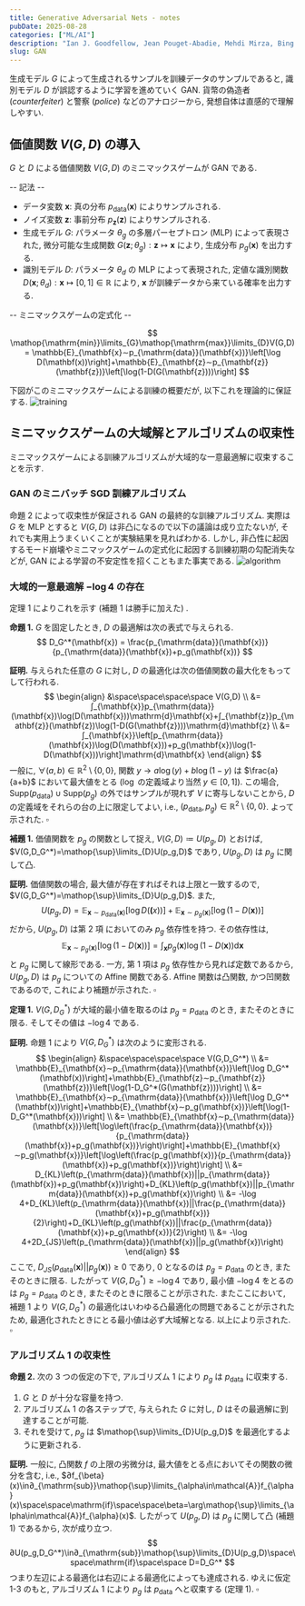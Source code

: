 ```yaml
---
title: Generative Adversarial Nets - notes
pubDate: 2025-08-28
categories: ["ML/AI"]
description: "Ian J. Goodfellow, Jean Pouget-Abadie, Mehdi Mirza, Bing Xu, David Warde-Farley, Sherjil Ozair, Aaron Courville, Yoshua Bengio. https://arxiv.org/abs/1406.2661, 2014."
slug: GAN
---
```


生成モデル $G$ によって生成されるサンプルを訓練データのサンプルであると, 識別モデル $D$ が誤認するように学習を進めていく GAN. 貨幣の偽造者 (*counterfeiter*) と警察 (*police*) などのアナロジーから, 発想自体は直感的で理解しやすい.

## 価値関数 $V(G,D)$ の導入

$G$ と $D$ による価値関数 $V(G,D)$ のミニマックスゲームが GAN である.

-- 記法 --

- データ変数 $\mathbf{x}$: 真の分布 $p_{\mathrm{data}}(\mathbf{x})$ によりサンプルされる.
- ノイズ変数 $\mathbf{z}$: 事前分布 $p_{\mathbf{z}}(\mathbf{z})$ によりサンプルされる.
- 生成モデル $G$: パラメータ $\theta_g$ の多層パーセプトロン (MLP) によって表現された, 微分可能な生成関数 $G(\mathbf{z};\theta_g): \mathbf{z}↦\mathbf{x}$ により, 生成分布 $p_g(\mathbf{x})$ を出力する.
- 識別モデル $D$: パラメータ $\theta_d$ の MLP によって表現された, 定値な識別関数 $D(\mathbf{x};\theta_d): \mathbf{x}↦[0,1]\in\mathbb{R}$ により, $\mathbf{x}$ が訓練データから来ている確率を出力する.

-- ミニマックスゲームの定式化 --

$$
\mathop{\mathrm{min}}\limits_{G}\mathop{\mathrm{max}}\limits_{D}V(G,D) = \mathbb{E}_{\mathbf{x}∼p_{\mathrm{data}}(\mathbf{x})}\left[\log D(\mathbf(x))\right]+\mathbb{E}_{\mathbf{z}∼p_{\mathbf{z}}(\mathbf{z})}\left[\log(1-D(G(\mathbf{z})))\right]
$$

下図がこのミニマックスゲームによる訓練の概要だが, 以下これを理論的に保証する.
![training](/blog/20250828_gan_training.png)

## ミニマックスゲームの大域解とアルゴリズムの収束性

ミニマックスゲームによる訓練アルゴリズムが大域的な一意最適解に収束することを示す.

### GAN のミニバッチ SGD 訓練アルゴリズム

命題 2 によって収束性が保証される GAN の最終的な訓練アルゴリズム. 実際は $G$ を MLP とすると $V(G,D)$ は非凸になるので以下の議論は成り立たないが, それでも実用上うまくいくことが実験結果を見ればわかる. しかし, 非凸性に起因するモード崩壊やミニマックスゲームの定式化に起因する訓練初期の勾配消失などが, GAN による学習の不安定性を招くこともまた事実である.
![algorithm](/blog/20250828_gan_algorithm.png)

### 大域的一意最適解 $-\log 4$ の存在

定理 1 によりこれを示す (補題 1 は勝手に加えた) .

**命題 1.** $G$ を固定したとき, $D$ の最適解は次の表式で与えられる.
$$
D_G^*(\mathbf{x}) = \frac{p_{\mathrm{data}}(\mathbf{x})}{p_{\mathrm{data}}(\mathbf{x})+p_g(\mathbf{x})}
$$

**証明.** 与えられた任意の $G$ に対し, $D$ の最適化は次の価値関数の最大化をもってして行われる.
$$
\begin{align}
&\space\space\space\space V(G,D) \\
&= ∫_{\mathbf{x}}p_{\mathrm{data}}(\mathbf{x})\log(D(\mathbf{x}))\mathrm{d}\mathbf{x}+∫_{\mathbf{z}}p_{\mathbf{z}}(\mathbf{z})\log(1-D(G(\mathbf{z})))\mathrm{d}\mathbf{z} \\
&= ∫_{\mathbf{x}}\left[p_{\mathrm{data}}(\mathbf{x})\log(D(\mathbf{x}))+p_g(\mathbf{x})\log(1-D(\mathbf{x}))\right]\mathrm{d}\mathbf{x}
\end{align}
$$
一般に, $∀(a,b)\in\mathbb{R}^2\setminus\{0,0\},$ 関数 $y→a\log(y)+b\log(1-y)$ は $\frac{a}{a+b}$ において最大値をとる ($\log$ の定義域より当然 $y\in[0,1]$). この場合, $\mathrm{Supp}(p_{\mathrm{data}})∪\mathrm{Supp}(p_g)$ の外ではサンプルが現れず $V$ に寄与しないことから, $D$ の定義域をそれらの台の上に限定してよい, $\mathrm{i.e.}$, $(p_{\mathrm{data}},p_g)\in\mathbb{R}^2\setminus\{0,0\}$. よって示された. $\square$

**補題 1.** 価値関数を $p_g$ の関数として捉え, $V(G,D)\coloneqq U(p_g,D)$ とおけば, $V(G,D_G^*)=\mathop{\sup}\limits_{D}U(p_g,D)$ であり, $U(p_g,D)$ は $p_g$ に関して凸.

**証明.** 価値関数の場合, 最大値が存在すればそれは上限と一致するので, $V(G,D_G^*)=\mathop{\sup}\limits_{D}U(p_g,D)$. また,
$$
U(p_g,D)=\mathbb{E}_{\mathbf{x}∼p_{\mathrm{data}}(\mathbf{x})}\left[\log D(\mathbf(x))\right]+\mathbb{E}_{\mathbf{x}∼p_g(\mathbf{x})}\left[\log(1-D(\mathbf{x}))\right]
$$
だから, $U(p_g,D)$ は第 2 項 においてのみ $p_g$ 依存性を持つ. その依存性は,
$$
\mathbb{E}_{\mathbf{x}∼p_g(\mathbf{x})}\left[\log(1-D(\mathbf{x}))\right] = ∫_{\mathbf{x}}p_g(\mathbf{x})\log(1-D(\mathbf{x}))\mathrm{d}\mathbf{x}
$$
と $p_g$ に関して線形である. 一方, 第 1 項は $p_g$ 依存性から見れば定数であるから, $U(p_g,D)$ は $p_g$ についての Affine 関数である. Affine 関数は凸関数, かつ凹関数であるので, これにより補題が示された. $\square$

**定理 1.** $V(G,D_G^*)$ が大域的最小値を取るのは $p_g=p_{\mathrm{data}}$ のとき, またそのときに限る. そしてその値は $-\log 4$ である.

**証明.** 命題 1 により $V(G,D_G^*)$ は次のように変形される.
$$
\begin{align}
&\space\space\space\space V(G,D_G^*) \\
&= \mathbb{E}_{\mathbf{x}∼p_{\mathrm{data}}(\mathbf{x})}\left[\log D_G^*(\mathbf(x))\right]+\mathbb{E}_{\mathbf{z}∼p_{\mathbf{z}}(\mathbf{z})}\left[\log(1-D_G^*(G(\mathbf{z})))\right] \\
&= \mathbb{E}_{\mathbf{x}∼p_{\mathrm{data}}(\mathbf{x})}\left[\log D_G^*(\mathbf(x))\right]+\mathbb{E}_{\mathbf{x}∼p_g(\mathbf{x})}\left[\log(1-D_G^*(\mathbf{x}))\right] \\
&= \mathbb{E}_{\mathbf{x}∼p_{\mathrm{data}}(\mathbf{x})}\left[\log\left(\frac{p_{\mathrm{data}}(\mathbf{x})}{p_{\mathrm{data}}(\mathbf{x})+p_g(\mathbf{x})}\right)\right]+\mathbb{E}_{\mathbf{x}∼p_g(\mathbf{x})}\left[\log\left(\frac{p_g(\mathbf{x})}{p_{\mathrm{data}}(\mathbf{x})+p_g(\mathbf{x})}\right)\right] \\
&= D_{KL}\left(p_{\mathrm{data}}(\mathbf{x})||p_{\mathrm{data}}(\mathbf{x})+p_g(\mathbf{x})\right)+D_{KL}\left(p_g(\mathbf{x})||p_{\mathrm{data}}(\mathbf{x})+p_g(\mathbf{x})\right) \\
&= -\log 4+D_{KL}\left(p_{\mathrm{data}}(\mathbf{x})||\frac{p_{\mathrm{data}}(\mathbf{x})+p_g(\mathbf{x})}{2}\right)+D_{KL}\left(p_g(\mathbf{x})||\frac{p_{\mathrm{data}}(\mathbf{x})+p_g(\mathbf{x})}{2}\right) \\
&= -\log 4+2D_{JS}\left(p_{\mathrm{data}}(\mathbf{x})||p_g(\mathbf{x})\right)
\end{align}
$$
ここで, $D_{JS}\left(p_{\mathrm{data}}(\mathbf{x})||p_g(\mathbf{x})\right)≥0$ であり, $0$ となるのは $p_g=p_{\mathrm{data}}$ のとき, またそのときに限る. したがって $V(G,D_G^*)≥-\log 4$ であり, 最小値 $-\log 4$ をとるのは $p_g=p_{\mathrm{data}}$ のとき, またそのときに限ることが示された. またここにおいて, 補題 1 より $V(G,D_G^*)$ の最適化はいわゆる凸最適化の問題であることが示されたため, 最適化されたときにとる最小値は必ず大域解となる. 以上により示された. $\square$

### アルゴリズム 1 の収束性

**命題 2.** 次の 3 つの仮定の下で, アルゴリズム 1 により $p_g$ は $p_{\mathrm{data}}$ に収束する.

1. $G$ と $D$ が十分な容量を持つ.
2. アルゴリズム 1 の各ステップで, 与えられた $G$ に対し, $D$ はその最適解に到達することが可能.
3. それを受けて, $p_g$ は $\mathop{\sup}\limits_{D}U(p_g,D)$ を最適化するように更新される.

**証明.** 一般に, 凸関数 $f$ の上限の劣微分は, 最大値をとる点においてその関数の微分を含む, $\mathrm{i.e.}$, $∂f_{\beta}(x)\in∂_{\mathrm{sub}}\mathop{\sup}\limits_{\alpha\in\mathcal{A}}f_{\alpha}(x)\space\space\mathrm{if}\space\space\beta=\arg\mathop{\sup}\limits_{\alpha\in\mathcal{A}}f_{\alpha}(x)$. したがって $U(p_g,D)$ は $p_g$ に関して凸 (補題 1) であるから, 次が成り立つ.
$$
∂U(p_g,D_G^*)\in∂_{\mathrm{sub}}\mathop{\sup}\limits_{D}U(p_g,D)\space\space\mathrm{if}\space\space D=D_G^*
$$
つまり左辺による最適化は右辺による最適化によっても達成される. ゆえに仮定 1-3 のもと, アルゴリズム 1 により $p_g$ は $p_{\mathrm{data}}$ へと収束する (定理 1). $\square$
